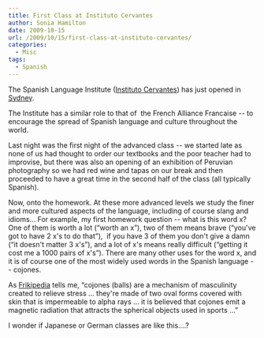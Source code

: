 ```yaml
---
title: First Class at Instituto Cervantes
author: Sonia Hamilton
date: 2009-10-15
url: /2009/10/15/first-class-at-instituto-cervantes/
categories:
  - Misc
tags:
  - Spanish
---
```

The Spanish Language Institute ([Instituto Cervantes][1]) has just opened in [Sydney][2].

<!--more-->

The Institute has a similar role to that of  the French Alliance Francaise -- to encourage the spread of Spanish language and culture throughout the world.

Last night was the first night of the advanced class -- we started late as none of us had thought to order our textbooks and the poor teacher had to improvise, but there was also an opening of an exhibition of Peruvian photography so we had red wine and tapas on our break and then proceeded to have a great time in the second half of the class (all typically Spanish).

Now, onto the homework. At these more advanced levels we study the finer and more cultured aspects of the language, including of course slang and idioms&#8230; For example, my first homework question -- what is this word x? One of them is worth a lot (&#8220;worth an x&#8221;), two of them means brave (&#8220;you've got to have 2 x's to do that&#8221;),  if you have 3 of them you don't give a damn (&#8220;it doesn't matter 3 x's&#8221;), and a lot of x's means really difficult (&#8220;getting it cost me a 1000 pairs of x's&#8221;). There are many other uses for the word x, and it is of course one of the most widely used words in the Spanish language -- cojones.

As [Frikipedia][3] tells me, &#8220;cojones (balls) are a mechanism of masculinity created to relieve stress &#8230; they're made of two oval forms covered with skin that is impermeable to alpha rays &#8230; it is believed that cojones emit a magnetic radiation that attracts the spherical objects used in sports &#8230;&#8221;

I wonder if Japanese or German classes are like this&#8230;.?

 [1]: http://en.wikipedia.org/wiki/Instituto_Cervantes
 [2]: http://sidney.cervantes.es/en/culture_spanish/culture_spanish.htm
 [3]: http://www.frikipedia.es/friki/Cojones
